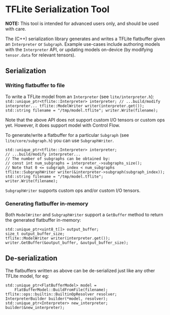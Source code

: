 # TFLite Serialization Tool

**NOTE:** This tool is intended for advanced users only, and should be used with
care.

The (C++) serialization library generates and writes a TFLite flatbuffer given
an `Interpreter` or `Subgraph`. Example use-cases include authoring models with
the `Interpreter` API, or updating models on-device (by modifying `tensor.data`
for relevant tensors).

## Serialization

### Writing flatbuffer to file

To write a TFLite model from an `Interpreter` (see `lite/interpreter.h`):
`std::unique_ptr<tflite::Interpreter> interpreter; // ...build/modify
interpreter... tflite::ModelWriter writer(interpreter.get()); std::string
filename = "/tmp/model.tflite"; writer.Write(filename);`

Note that the above API does not support custom I/O tensors or custom ops yet.
However, it does support model with Control Flow.

To generate/write a flatbuffer for a particular `Subgraph` (see
`lite/core/subgraph.h`) you can use `SubgraphWriter`.

```
std::unique_ptr<tflite::Interpreter> interpreter;
// ...build/modify interpreter...
// The number of subgraphs can be obtained by:
// const int num_subgraphs = interpreter_->subgraphs_size();
// Note that 0 <= subgraph_index < num_subgraphs
tflite::SubgraphWriter writer(&interpreter->subgraph(subgraph_index));
std::string filename = "/tmp/model.tflite";
writer.Write(filename);
```

`SubgraphWriter` supports custom ops and/or custom I/O tensors.

### Generating flatbuffer in-memory

Both `ModelWriter` and `SubgraphWriter` support a `GetBuffer` method to return
the generated flatbuffer in-memory:

```
std::unique_ptr<uint8_t[]> output_buffer;
size_t output_buffer_size;
tflite::ModelWriter writer(interpreter.get());
writer.GetBuffer(&output_buffer, &output_buffer_size);
```

## De-serialization

The flatbuffers written as above can be de-serialized just like any other TFLite
model, for eg:

```
std::unique_ptr<FlatBufferModel> model =
    FlatBufferModel::BuildFromFile(filename);
tflite::ops::builtin::BuiltinOpResolver resolver;
InterpreterBuilder builder(*model, resolver);
std::unique_ptr<Interpreter> new_interpreter;
builder(&new_interpreter);
```

